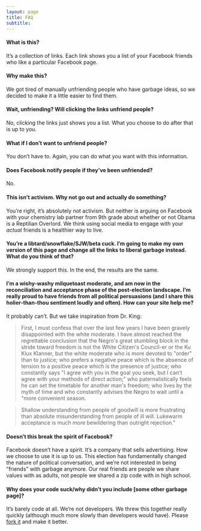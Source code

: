 ```yaml
---
layout: page
title: FAQ
subtitle: 
---
```


#### What is this?
It’s a collection of links. Each link shows you a list of your Facebook friends who like a particular Facebook page.

#### Why make this?
We got tired of manually unfriending people who have garbage ideas, so we decided to make it a little easier to find them.

#### Wait, unfriending? Will clicking the links unfriend people?

No, clicking the links just shows you a list. What you choose to do after that is up to you.

#### What if I don’t want to unfriend people?

You don’t have to. Again, you can do what you want with this information.

#### Does Facebook notify people if they’ve been unfriended?

No.

#### This isn’t activism. Why not go out and actually do something?

You’re right, it’s absolutely not activism. But neither is arguing on Facebook with your chemistry lab partner from 9th grade about whether or not Obama is a Reptilian Overlord. We think using social media to engage with your *actual* friends is a healthier way to live.

#### You’re a libtard/snowflake/SJW/beta cuck. I’m going to make my own version of this page and change all the links to liberal garbage instead. What do you think of that?

We strongly support this. In the end, the results are the same.

#### I’m a wishy-washy milquetoast moderate, and am now in the reconciliation and acceptance phase of the post-election landscape. I’m really proud to have friends from all political persuasions (and I share this holier-than-thou sentiment loudly and often). How can your site help me?

It probably can’t. But we take inspiration from Dr. King:

> First, I must confess that over the last few years I have been gravely disappointed with the white moderate. I have almost reached the regrettable conclusion that the Negro's great stumbling block in the stride toward freedom is not the White Citizen's Council-er or the Ku Klux Klanner, but the white moderate who is more devoted to "order" than to justice; who prefers a negative peace which is the absence of tension to a positive peace which is the presence of justice; who constantly says "I agree with you in the goal you seek, but I can't agree with your methods of direct action;" who paternalistically feels he can set the timetable for another man's freedom; who lives by the myth of time and who constantly advises the Negro to wait until a "more convenient season.

> Shallow understanding from people of goodwill is more frustrating than absolute misunderstanding from people of ill will. Lukewarm acceptance is much more bewildering than outright rejection."



#### Doesn’t this break the spirit of Facebook?

Facebook doesn’t have a spirit. It’s a company that sells advertising. How we choose to use it is up to us. This election has fundamentally changed the nature of political conversation, and we’re not interested in being “friends" with garbage anymore. Our real friends are people we share values with as adults, not people we shared a zip code with in high school.


#### Why does your code suck/why didn’t you include [some other garbage page]?

It’s barely code at all. We’re not developers. We threw this together really quickly (although much more slowly than developers would have). Please [fork it](https://github.com/myfriendswholikegarbage/myfriendswholikegarbage.github.io) and make it better.